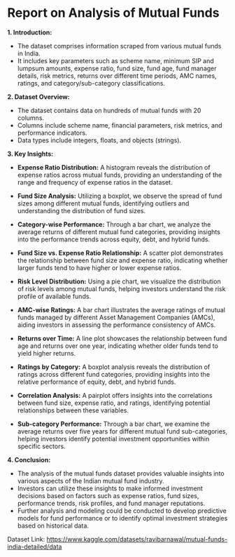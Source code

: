 # Report on Analysis of Mutual Funds

**1. Introduction:**
- The dataset comprises information scraped from various mutual funds in India.
- It includes key parameters such as scheme name, minimum SIP and lumpsum amounts, expense ratio, fund size, fund age, fund manager details, risk metrics, returns over different time periods, AMC names, ratings, and category/sub-category classifications.

**2. Dataset Overview:**
- The dataset contains data on hundreds of mutual funds with 20 columns.
- Columns include scheme name, financial parameters, risk metrics, and performance indicators.
- Data types include integers, floats, and objects (strings).

**3. Key Insights:**

- **Expense Ratio Distribution:** A histogram reveals the distribution of expense ratios across mutual funds, providing an understanding of the range and frequency of expense ratios in the dataset.

- **Fund Size Analysis:** Utilizing a boxplot, we observe the spread of fund sizes among different mutual funds, identifying outliers and understanding the distribution of fund sizes.

- **Category-wise Performance:** Through a bar chart, we analyze the average returns of different mutual fund categories, providing insights into the performance trends across equity, debt, and hybrid funds.

- **Fund Size vs. Expense Ratio Relationship:** A scatter plot demonstrates the relationship between fund size and expense ratio, indicating whether larger funds tend to have higher or lower expense ratios.

- **Risk Level Distribution:** Using a pie chart, we visualize the distribution of risk levels among mutual funds, helping investors understand the risk profile of available funds.

- **AMC-wise Ratings:** A bar chart illustrates the average ratings of mutual funds managed by different Asset Management Companies (AMCs), aiding investors in assessing the performance consistency of AMCs.

- **Returns over Time:** A line plot showcases the relationship between fund age and returns over one year, indicating whether older funds tend to yield higher returns.

- **Ratings by Category:** A boxplot analysis reveals the distribution of ratings across different fund categories, providing insights into the relative performance of equity, debt, and hybrid funds.

- **Correlation Analysis:** A pairplot offers insights into the correlations between fund size, expense ratio, and ratings, identifying potential relationships between these variables.

- **Sub-category Performance:** Through a bar chart, we examine the average returns over five years for different mutual fund sub-categories, helping investors identify potential investment opportunities within specific sectors.

**4. Conclusion:**
- The analysis of the mutual funds dataset provides valuable insights into various aspects of the Indian mutual fund industry.
- Investors can utilize these insights to make informed investment decisions based on factors such as expense ratios, fund sizes, performance trends, risk profiles, and fund manager reputations.
- Further analysis and modeling could be conducted to develop predictive models for fund performance or to identify optimal investment strategies based on historical data.

Dataset Link: https://www.kaggle.com/datasets/ravibarnawal/mutual-funds-india-detailed/data
